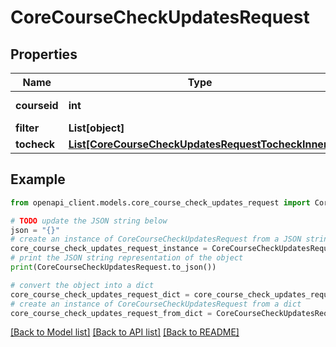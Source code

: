 # CoreCourseCheckUpdatesRequest


## Properties

Name | Type | Description | Notes
------------ | ------------- | ------------- | -------------
**courseid** | **int** | Course id to check | [default to null]
**filter** | **List[object]** |  | [optional] 
**tocheck** | [**List[CoreCourseCheckUpdatesRequestTocheckInner]**](CoreCourseCheckUpdatesRequestTocheckInner.md) |  | 

## Example

```python
from openapi_client.models.core_course_check_updates_request import CoreCourseCheckUpdatesRequest

# TODO update the JSON string below
json = "{}"
# create an instance of CoreCourseCheckUpdatesRequest from a JSON string
core_course_check_updates_request_instance = CoreCourseCheckUpdatesRequest.from_json(json)
# print the JSON string representation of the object
print(CoreCourseCheckUpdatesRequest.to_json())

# convert the object into a dict
core_course_check_updates_request_dict = core_course_check_updates_request_instance.to_dict()
# create an instance of CoreCourseCheckUpdatesRequest from a dict
core_course_check_updates_request_from_dict = CoreCourseCheckUpdatesRequest.from_dict(core_course_check_updates_request_dict)
```
[[Back to Model list]](../README.md#documentation-for-models) [[Back to API list]](../README.md#documentation-for-api-endpoints) [[Back to README]](../README.md)


